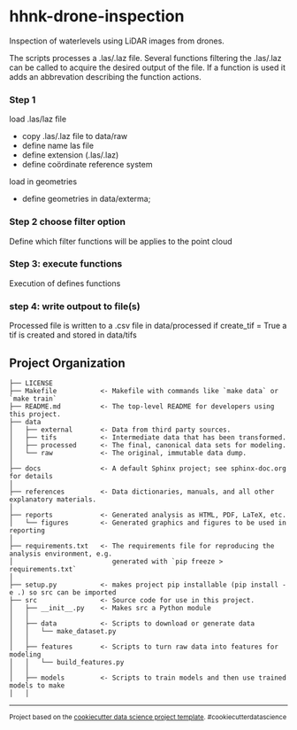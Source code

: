 hhnk-drone-inspection
==============================
Inspection of waterlevels using LiDAR images from drones.

The scripts processes a .las/.laz file. Several functions filtering the .las/.laz can be called
to acquire the desired output of the file. If a function is used it adds an abbrevation
describing the function actions.

### Step 1
load .las/laz file
- copy .las/.laz file to data/raw
- define name las file
- define extension (.las/.laz)
- define coördinate reference system

load in geometries
- define geometries in data/exterma;

### Step 2 choose filter option
Define which filter functions will be applies to the point cloud


### Step 3: execute functions
Execution of defines functions

### step 4: write outpout to file(s)
Processed file is written to a .csv file in data/processed
if create_tif = True a tif is created and stored in data/tifs



Project Organization
------------

    ├── LICENSE
    ├── Makefile           <- Makefile with commands like `make data` or `make train`
    ├── README.md          <- The top-level README for developers using this project.
    ├── data
    │   ├── external       <- Data from third party sources.
    │   ├── tifs	       <- Intermediate data that has been transformed.
    │   ├── processed      <- The final, canonical data sets for modeling.
    │   └── raw            <- The original, immutable data dump.
    │
    ├── docs               <- A default Sphinx project; see sphinx-doc.org for details
    │
    ├── references         <- Data dictionaries, manuals, and all other explanatory materials.
    │
    ├── reports            <- Generated analysis as HTML, PDF, LaTeX, etc.
    │   └── figures        <- Generated graphics and figures to be used in reporting
    │
    ├── requirements.txt   <- The requirements file for reproducing the analysis environment, e.g.
    │                         generated with `pip freeze > requirements.txt`
    │
    ├── setup.py           <- makes project pip installable (pip install -e .) so src can be imported
    ├── src                <- Source code for use in this project.
    │   ├── __init__.py    <- Makes src a Python module
    │   │
    │   ├── data           <- Scripts to download or generate data
    │   │   └── make_dataset.py
    │   │
    │   ├── features       <- Scripts to turn raw data into features for modeling
    │   │   └── build_features.py
    │   │
    │   ├── models         <- Scripts to train models and then use trained models to make
    │   │



--------

<p><small>Project based on the <a target="_blank" href="https://drivendata.github.io/cookiecutter-data-science/">cookiecutter data science project template</a>. #cookiecutterdatascience</small></p>
